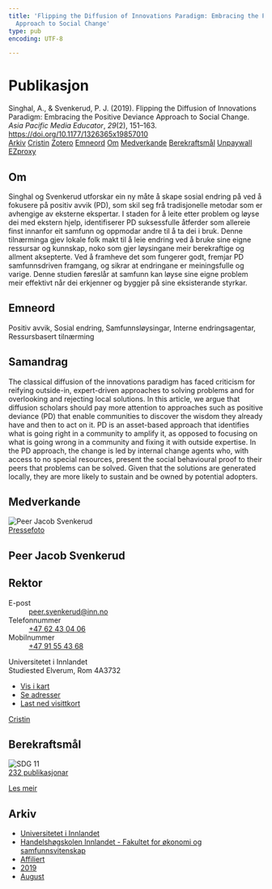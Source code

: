 ```yaml
---
title: 'Flipping the Diffusion of Innovations Paradigm: Embracing the Positive Deviance
  Approach to Social Change'
type: pub
encoding: UTF-8

---
```

<h1>Publikasjon</h1>
<article id="csl-bib-container-IPNJPYD8" class="csl-bib-container">
  <div class="csl-bib-body"> <div class="csl-entry">Singhal, A., &#38; Svenkerud, P. J. (2019). Flipping the Diffusion of Innovations Paradigm: Embracing the Positive Deviance Approach to Social Change. <i>Asia Pacific Media Educator</i>, <i>29</i>(2), 151–163. <a href="https://doi.org/10.1177/1326365x19857010">https://doi.org/10.1177/1326365x19857010</a></div> </div>
  <div class="csl-bib-buttons">
    <a href="#taxonomy-article-IPNJPYD8" alt="archive" class="csl-bib-button">Arkiv</a>
    <a href="https://app.cristin.no/results/show.jsf?id=1714732" alt="Cristin" class="csl-bib-button">Cristin</a>
    <a href="http://zotero.org/groups/5881554/items/IPNJPYD8" alt="Zotero" class="csl-bib-button">Zotero</a>
    <a href="#keywords-article-IPNJPYD8" alt="keywords" class="csl-bib-button">Emneord</a>
    <a href="#about-article-IPNJPYD8" alt="about_pub" class="csl-bib-button">Om</a>
    <a href="#contributors-article-IPNJPYD8" alt="contributors" class="csl-bib-button">Medverkande</a>
    <a href="#sdg-article-IPNJPYD8" alt="sdg" class="csl-bib-button">Berekraftsmål</a>
    <a href="https://journals.sagepub.com/doi/pdf/10.1177/1326365X19857010" alt="Unpaywall" class="csl-bib-button">Unpaywall</a>
    <a href="https://journals.sagepub.com/doi/pdf/10.1177/1326365X19857010" alt="EZproxy" class="csl-bib-button">EZproxy</a>
  </div>
  <div id="csl-bib-meta-container-IPNJPYD8"></div>
</article>
<div id="csl-bib-meta-IPNJPYD8" class="csl-bib-meta">
  <article id="about-article-IPNJPYD8" class="about_pub-article">
    <h1>Om</h1>
    Singhal og Svenkerud utforskar ein ny måte å skape sosial endring på ved å fokusere på positiv avvik (PD), som skil seg frå tradisjonelle metodar som er avhengige av eksterne ekspertar. I staden for å leite etter problem og løyse dei med ekstern hjelp, identifiserer PD suksessfulle åtferder som allereie finst innanfor eit samfunn og oppmodar andre til å ta dei i bruk. Denne tilnærminga gjev lokale folk makt til å leie endring ved å bruke sine eigne ressursar og kunnskap, noko som gjer løysingane meir berekraftige og allment aksepterte. Ved å framheve det som fungerer godt, fremjar PD samfunnsdriven framgang, og sikrar at endringane er meiningsfulle og varige. Denne studien føreslår at samfunn kan løyse sine eigne problem meir effektivt når dei erkjenner og byggjer på sine eksisterande styrkar.
  </article>
  <article id="keywords-article-IPNJPYD8" class="keywords-article">
    <h1>Emneord</h1>
    Positiv avvik, Sosial endring, Samfunnsløysingar, Interne endringsagentar, Ressursbasert tilnærming
  </article>
  <article id="abstract-article-IPNJPYD8" class="abstract-article">
    <h1>Samandrag</h1>
    The classical diffusion of the innovations paradigm has faced criticism for reifying outside-in, expert-driven approaches to solving problems and for overlooking and rejecting local solutions. In this article, we argue that diffusion scholars should pay more attention to approaches such as positive deviance (PD) that enable communities to discover the wisdom they already have and then to act on it. PD is an asset-based approach that identifies what is going right in a community to amplify it, as opposed to focusing on what is going wrong in a community and fixing it with outside expertise. In the PD approach, the change is led by internal change agents who, with access to no special resources, present the social behavioural proof to their peers that problems can be solved. Given that the solutions are generated locally, they are more likely to sustain and be owned by potential adopters.
  </article>
  <article id="contributors-article-IPNJPYD8" class="contributors-article">
    <h1>Medverkande</h1>
    <div class="personas"> <div class="vrtx-hinn-person-card"> <div class="photo"> <img src="https://www.inn.no/bilder-ansatte/peer-jacob-svenkerud.jpg" alt="Peer Jacob Svenkerud" loading="lazy"><div class="pressPhoto"> <a href="https://www.inn.no/pressebilder-ansatte/peer-jacob-svenkerud.jpg" target="_blank"> Pressefoto </a> </div> </div> <div class="info"> <hgroup><h1>Peer Jacob Svenkerud</h1> <h2>Rektor</h2> </hgroup><dl> <dt>E-post</dt> <dd> <a href="mailto:peer.svenkerud@inn.no">peer.svenkerud@inn.no</a> </dd> <dt>Telefonnummer</dt> <dd><a href="tel:+4762430406"> +47 62 43 04 06 </a></dd> <dt>Mobilnummer</dt> <dd><a href="tel:+4791554368"> +47 91 55 43 68 </a></dd> </dl> <p> Universitetet i Innlandet<br> Studiested Elverum, Rom 4A3732 </p> <ul class="vrtx-hinn-links"> <li><a href="https://www.google.com/maps?q=60.88065,11.53734">Vis i kart</a></li> <li><a href="https://www.inn.no/finn-en-ansatt/peer-svenkerud.html#vrtx-hinn-addresses">Se adresser</a></li> <li><a href="https://www.inn.no/finn-en-ansatt/peer-svenkerud.html?vrtx=vcf">Last ned visittkort</a></li> </ul> </div> </div> <a href="https://app.cristin.no/persons/show.jsf?id=559002" alt="Cristin URL" class="personas-cristin">Cristin</a> </div>
  </article>
  <article id="sdg-article-IPNJPYD8" class="sdg-article">
    <h1>Berekraftsmål</h1>
    <div class="sdg-container"><div id="sdg11" class="sdg">
        <img src="{{< params subfolder >}}images/sdg/sdg11_nn.png" class="image" alt="SDG 11">
        <div class="sdg-overlay">
          <a href="{{< params subfolder >}}nn/archive/?sdg=11#archive" class="sdg-publication-count"><span>232</span> publikasjonar</a>
          <p><a href="https://fn.no/om-fn/fns-baerekraftsmaal/baerekraftige-byer-og-lokalsamfunn?lang=nno-NO" class="sdg-read-more">Les meir</a></p>
        </div>
      </div></div>
  </article>
  <article id="taxonomy-article-IPNJPYD8" class="taxonomy-article">
    <h1>Arkiv</h1>
    <ul>
      <li><a href="{{< params subfolder >}}nn/archive/?key=3DCRN523">Universitetet i Innlandet</a></li>
      <li><a href="{{< params subfolder >}}nn/archive/?key=DU8Q9LN9">Handelshøgskolen Innlandet - Fakultet for økonomi og samfunnsvitenskap</a></li>
      <li><a href="{{< params subfolder >}}nn/archive/?key=9ESJ3S3Z">Affiliert</a></li>
      <li><a href="{{< params subfolder >}}nn/archive/?key=IVNR329P">2019</a></li>
      <li><a href="{{< params subfolder >}}nn/archive/?key=ZL3NTNEN">August</a></li>
    </ul>
  </article>
</div>
